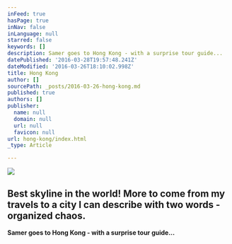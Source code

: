 ```yaml
---
inFeed: true
hasPage: true
inNav: false
inLanguage: null
starred: false
keywords: []
description: Samer goes to Hong Kong - with a surprise tour guide...
datePublished: '2016-03-28T19:57:48.241Z'
dateModified: '2016-03-26T18:10:02.998Z'
title: Hong Kong
author: []
sourcePath: _posts/2016-03-26-hong-kong.md
published: true
authors: []
publisher:
  name: null
  domain: null
  url: null
  favicon: null
url: hong-kong/index.html
_type: Article

---
```

![](https://the-grid-user-content.s3-us-west-2.amazonaws.com/d6e6b889-0a0f-4937-a213-9765d159cc67.jpg)

## Best skyline in the world! More to come from my travels to a city I can describe with two words - organized chaos.

**Samer goes to Hong Kong - with a surprise tour guide...**